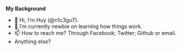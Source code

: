 <b>My Background</b>
- 👋 Hi, I’m Huy (@n1c3gu7). 
- 🌱 I’m currently newbie on learning how things work.
- 📫 How to reach me? Through Facebook; Twitter; Github or email.
- Anything else? 

<!---
Twitter: @n1c3gu7
Facebook: https://www.facebook.com/n1c3gu7/
Email: lenka.san167@gmail.com
Github: here.
--->
